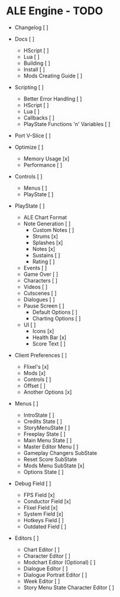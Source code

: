 # ALE Engine - TODO

- Changelog [ ]

- Docs [ ]
    - HScript [ ]
    - Lua [ ]
    - Building [ ]
    - Install [ ]
    - Mods Creating Guide [ ]

- Scripting [ ]
    - Better Error Handling [ ]
    - HScript [ ]
    - Lua [ ]
    - Callbacks [ ]
    - PlayState Functions 'n' Variables [ ]

- Port V-Slice [ ]

- Optimize [ ]
    - Memory Usage [x]
    - Performance [ ]

- Controls [ ]
    - Menus [ ]
    - PlayState [ ]

- PlayState [ ]
    - ALE Chart Format
    - Note Generation [ ]
        - Custom Notes [ ]
        - Strums [x]
        - Splashes [x]
        - Notes [x]
        - Sustains [ ]
        - Rating [ ]
    - Events [ ]
    - Game Over [ ]
    - Characters [ ]
    - Videos [ ]
    - Cutscenes [ ]
    - Dialogues [ ]
    - Pause Screen [ ]
        - Default Options [ ]
        - Charting Options [ ]
    - UI [ ]
        - Icons [x]
        - Health Bar [x]
        - Score Text [ ]
    

- Client Preferences [ ]
    - Flixel's [x]
    - Mods [x]
    - Controls [ ]
    - Offset [ ]
    - Another Options [x]

- Menus [ ]
    - IntroState [ ]
    - Credits State [ ]
    - StoryMenuState [ ]
    - Freeplay State [ ]
    - Main Menu State [ ]
    - Master Editor Menu [ ]
    - Gameplay Changers SubState
    - Reset Score SubState
    - Mods Menu SubState [x]
    - Options State [ ]

- Debug Field [ ]
    - FPS Field [x]
    - Conductor Field [x]
    - Flixel Field [x]
    - System Field [x]
    - Hotkeys Field [ ]
    - Outdated Field [ ]

- Editors [ ]
    - Chart Editor [ ]
    - Character Editor [ ]
    - Modchart Editor (Optional) [ ]
    - Dialogue Editor [ ]
    - Dialogue Portrait Editor [ ]
    - Week Editor [ ]
    - Story Menu State Character Editor [ ]